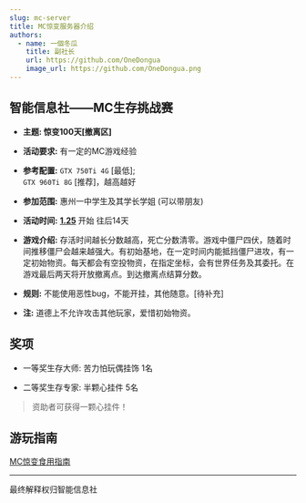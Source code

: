 ```yaml
---
slug: mc-server
title: MC惊变服务器介绍
authors:
  - name: 一個冬瓜
    title: 副社长
    url: https://github.com/OneDongua
    image_url: https://github.com/OneDongua.png
---
```


## 智能信息社——MC生存挑战赛

- **主题: 惊变100天[撤离区]**

- **活动要求:** 有一定的MC游戏经验

- **参考配置:** `GTX 750Ti 4G` [最低];  
`GTX 960Ti 8G` [推荐]，越高越好

- **参加范围:** 惠州一中学生及其学长学姐 (可以带朋友)

- **活动时间:** <u>**1.25**</u> 开始 往后14天

- **游戏介绍:** 存活时间越长分数越高，死亡分数清零。游戏中僵尸四伏，随着时间推移僵尸会越来越强大。有初始基地，在一定时间内能抵挡僵尸进攻，有一定初始物资。每天都会有空投物资，在指定坐标，会有世界任务及其委托。在游戏最后两天将开放撤离点。到达撤离点结算分数。


- **规则:** 不能使用恶性bug，不能开挂，其他随意。[待补充]

- **注:** 道德上不允许攻击其他玩家，爱惜初始物资。

## 奖项

- 一等奖生存大师: 苦力怕玩偶挂饰 1名

- 二等奖生存专家: 半颗心挂件 5名

> 资助者可获得一颗心挂件！

## 游玩指南
[MC惊变食用指南](./2025-1-24-MC惊变食用指南.md)

---

最终解释权归智能信息社
